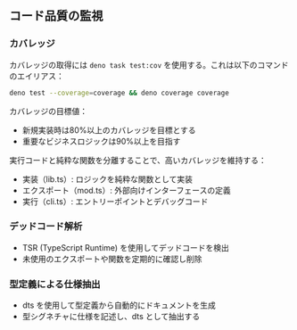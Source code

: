 ## コード品質の監視

### カバレッジ

カバレッジの取得には `deno task test:cov` を使用する。これは以下のコマンドのエイリアス：

```bash
deno test --coverage=coverage && deno coverage coverage
```

カバレッジの目標値：
- 新規実装時は80%以上のカバレッジを目標とする
- 重要なビジネスロジックは90%以上を目指す

実行コードと純粋な関数を分離することで、高いカバレッジを維持する：
- 実装（lib.ts）: ロジックを純粋な関数として実装
- エクスポート（mod.ts）: 外部向けインターフェースの定義
- 実行（cli.ts）: エントリーポイントとデバッグコード

### デッドコード解析

- TSR (TypeScript Runtime) を使用してデッドコードを検出
- 未使用のエクスポートや関数を定期的に確認し削除

### 型定義による仕様抽出

- dts を使用して型定義から自動的にドキュメントを生成
- 型シグネチャに仕様を記述し、dts として抽出する